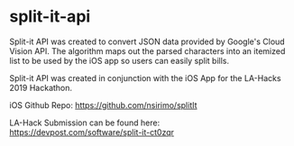 # split-it-api
Split-it API was created to convert JSON data provided by Google's Cloud Vision API. The algorithm maps out the parsed characters into an itemized list to be used by the iOS app so users can easily split bills.

Split-it API was created in conjunction with the iOS App for the LA-Hacks 2019 Hackathon.

iOS Github Repo: https://github.com/nsirimo/splitIt

LA-Hack Submission can be found here: https://devpost.com/software/split-it-ct0zqr
